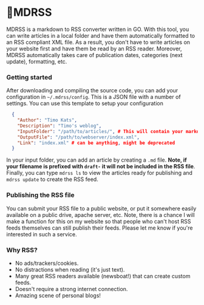# 📝MDRSS

MDRSS is a markdown to RSS converter written in GO. With this tool, you can write articles in a local folder and have them automatically formatted to an RSS compliant XML file. As a result, you don't have to write articles on your website first and have them be read by an RSS reader. Moreover, MDRSS automatically takes care of publication dates, categories (next update), formatting, etc.

### Getting started
After downloading and compiling the source code, you can add your configuration in `~/.mdrss/config`. This is a JSON file with a number of settings. You can use this template to setup your configuration

```JSON
  {
    "Author": "Timo Kats",
    "Description": "Timo's weblog",
    "InputFolder": "/path/to/articles/", # This will contain your markdown files
    "OutputFile": "/path/to/webserver/index.xml",
    "Link": "index.xml" # can be anything, might be deprecated
  }
```

In your input folder, you can add an article by creating a `.md` file. **Note, if your filename is prefixed with `draft-` it will not be included in the RSS file**. Finally, you can type `mdrss ls` to view the articles ready for publishing and `mdrss update` to create the RSS feed.

### Publishing the RSS file
You can submit your RSS file to a public website, or put it somewhere easily available on a public drive, apache server, etc. Note, there is a chance I will make a function for this on my website so that people who can't host RSS feeds themselves can still publish their feeds. Please let me know if you're interested in such a service.

### Why RSS?
 * No ads/trackers/cookies.
 * No distractions when reading (it's just text).
 * Many great RSS readers available (newsboat!) that can create custom feeds.
 * Doesn't require a strong internet connection.
 * Amazing scene of personal blogs!

